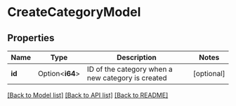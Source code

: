 # CreateCategoryModel

## Properties

Name | Type | Description | Notes
------------ | ------------- | ------------- | -------------
**id** | Option<**i64**> | ID of the category when a new category is created | [optional]

[[Back to Model list]](../README.md#documentation-for-models) [[Back to API list]](../README.md#documentation-for-api-endpoints) [[Back to README]](../README.md)


